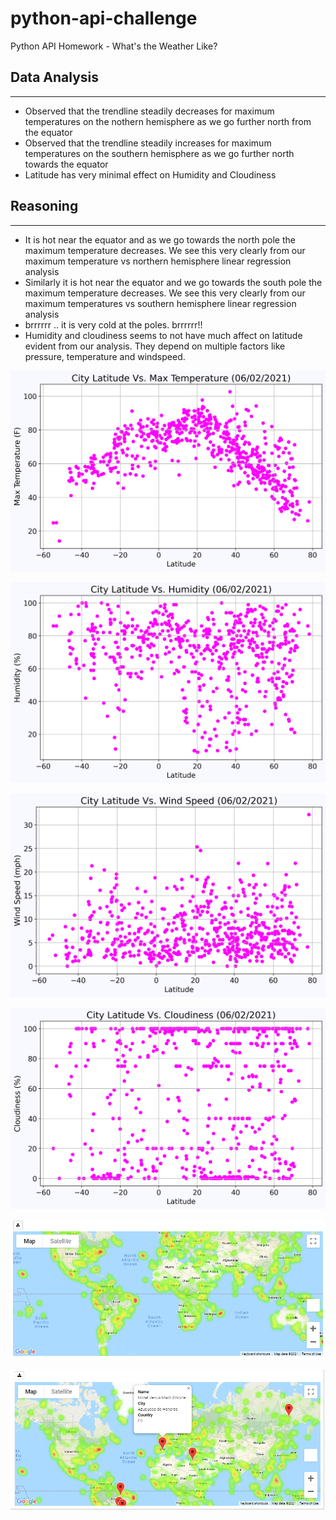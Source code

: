 # python-api-challenge
Python API Homework - What's the Weather Like?

## Data Analysis
-----
* Observed that the trendline steadily decreases for maximum temperatures on the nothern hemisphere as we go further north from the equator
* Observed that the trendline steadily increases for maximum temperatures on the southern hemisphere as we go further north towards the equator
* Latitude has very minimal effect on Humidity and Cloudiness
## Reasoning
-----
* It is hot near the equator and as we go towards the north pole the maximum temperature decreases. We see this very clearly from our maximum temperature vs northern hemisphere linear regression analysis
* Similarly it is hot near the equator and we go towards the south pole the maximum temperature decreases. We see this very clearly from our maximum temperatures vs southern hemisphere linear regression analysis
* brrrrrr .. it is very cold at the poles. brrrrrr!!
* Humidity and cloudiness seems to not have much affect on latitude evident from our analysis. They depend on multiple factors like pressure, temperature and windspeed.

![Latitude Vs Temperature](https://github.com/jemiflor/python-api-challenge/blob/main/WeatherPy/output_data/Latitude_Vs_Temperature_Scatter.png)

![Latitude Vs Humidity](https://github.com/jemiflor/python-api-challenge/blob/main/WeatherPy/output_data/Latitude_Vs_Humidity_Scatter.png)

![Latitude Vs Windspeed](https://github.com/jemiflor/python-api-challenge/blob/main/WeatherPy/output_data/Latitude_Vs_WindSpeed_Scatter.png)

![Latitude Vs Cloudiness](https://github.com/jemiflor/python-api-challenge/blob/main/WeatherPy/output_data/Latitude_Vs_Cloudiness_Scatter.png)

![Vacation City Heatmap](https://github.com/jemiflor/python-api-challenge/blob/main/WeatherPy/output_data/VacationPy_Heatmap_ScreenShot.png)

![Vacation City Heatmap with nearby hotel markers](https://github.com/jemiflor/python-api-challenge/blob/main/WeatherPy/output_data/VacationPy_heatmap_with_hotel_markers_screenshot.png)


